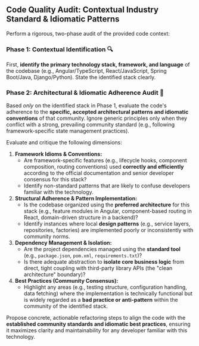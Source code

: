 ## Code Quality Audit: Contextual Industry Standard & Idiomatic Patterns

Perform a rigorous, two-phase audit of the provided code context:

### Phase 1: Contextual Identification 🔍

First, **identify the primary technology stack, framework, and language** of the codebase (e.g., Angular/TypeScript, React/JavaScript, Spring Boot/Java, Django/Python). State the identified stack clearly.

### Phase 2: Architectural & Idiomatic Adherence Audit 📐

Based *only* on the identified stack in Phase 1, evaluate the code's adherence to the **specific, accepted architectural patterns and idiomatic conventions** of that community. Ignore generic principles only when they conflict with a strong, prevailing community standard (e.g., following framework-specific state management practices).

Evaluate and critique the following dimensions:

1.  **Framework Idioms & Conventions:**
    * Are framework-specific features (e.g., lifecycle hooks, component composition, routing conventions) used **correctly and efficiently** according to the official documentation and senior developer consensus for this stack?
    * Identify non-standard patterns that are likely to confuse developers familiar with the technology.
2.  **Structural Adherence & Pattern Implementation:**
    * Is the codebase organized using the **preferred architecture** for this stack (e.g., feature modules in Angular, component-based routing in React, domain-driven structure in a backend)?
    * Identify instances where local **design patterns** (e.g., service layers, repositories, factories) are implemented poorly or inconsistently with community norms.
3.  **Dependency Management & Isolation:**
    * Are the project dependencies managed using the **standard tool** (e.g., `package.json`, `pom.xml`, `requirements.txt`)?
    * Is there adequate abstraction to **isolate core business logic** from direct, tight coupling with third-party library APIs (the "clean architecture" boundary)?
4.  **Best Practices (Community Consensus):**
    * Highlight any areas (e.g., testing structure, configuration handling, data fetching) where the implementation is technically functional but is widely regarded as a **bad practice or anti-pattern** within the community of the identified stack.

Propose concrete, actionable refactoring steps to align the code with the **established community standards and idiomatic best practices**, ensuring it maximizes clarity and maintainability for any developer familiar with this technology.
